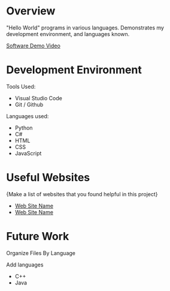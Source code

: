 # Overview

"Hello World" programs in various languages. Demonstrates my development environment, and languages known.

[Software Demo Video](http://youtube.link.goes.here)

# Development Environment

Tools Used:
* Visual Studio Code
* Git / Github

Languages used:
* Python
* C#
* HTML
* CSS
* JavaScript

# Useful Websites

{Make a list of websites that you found helpful in this project}
* [Web Site Name](http://url.link.goes.here)
* [Web Site Name](http://url.link.goes.here)

# Future Work

Organize Files By Language

Add languages
* C++
* Java